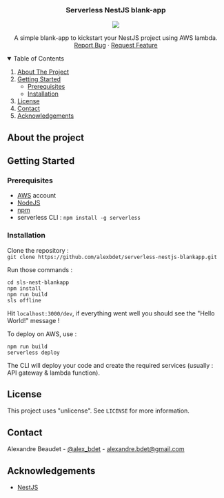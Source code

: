 

<br />
<p align="center">
  <h3 align="center">Serverless NestJS blank-app</h3>
  
  <p align="center">
  <img src="https://i.ibb.co/k9vGNHf/Logo-Makr-3h5n-Cq.png">
</p>
  
  <p align="center">
    A simple blank-app to kickstart your NestJS project using AWS lambda.
    <br />
    <a href="https://github.com/alexbdet/sls-nest-blankapp/issues">Report Bug</a>
    ·
    <a href="https://github.com/alexbdet/sls-nest-blankapp/issues">Request Feature</a>
  </p>
</p>



<details open="open">
  <summary>Table of Contents</summary>
  <ol>
    <li>
      <a href="#about-the-project">About The Project</a>
    </li>
    <li>
      <a href="#getting-started">Getting Started</a>
      <ul>
        <li><a href="#prerequisites">Prerequisites</a></li>
        <li><a href="#installation">Installation</a></li>
      </ul>
    </li>
    <li><a href="#license">License</a></li>
    <li><a href="#contact">Contact</a></li>
    <li><a href="#acknowledgements">Acknowledgements</a></li>
  </ol>
</details>

## About the project

## Getting Started

### Prerequisites
- [AWS](aws.amazon.com) account
- [NodeJS](https://nodejs.org/en/)
- [npm](https://www.npmjs.com/)
- serverless CLI : `npm install -g serverless`

### Installation

Clone the repository :<br/>
```git clone https://github.com/alexbdet/serverless-nestjs-blankapp.git```

Run those commands :
```
cd sls-nest-blankapp
npm install
npm run build
sls offline
```

Hit `localhost:3000/dev`, if everything went well you should see the "Hello World!" message !

To deploy on AWS, use :
```
npm run build
serverless deploy
```
The CLI will deploy your code and create the required services (usually : API gateway & lambda function).

## License

This project uses "unlicense". See `LICENSE` for more information.



## Contact

Alexandre Beaudet - [@alex_bdet](https://twitter.com/alex_bdet) - alexandre.bdet@gmail.com


## Acknowledgements
* [NestJS](nestjs.com)
